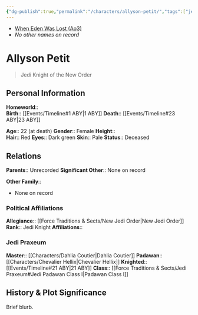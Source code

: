 ```yaml
---
{"dg-publish":true,"permalink":"/characters/allyson-petit/","tags":["jedi","jedipraxeum","jediknight","newjediorder","i ii iii iv v vi vii","forcesensitive","unfinished"],"dgHomeLink":false,"noteIcon":"saber1"}
---
```


- [When Eden Was Lost (Ao3)](https://archiveofourown.org/works/19334440/chapters/45992584)
- *No other names on record*
# Allyson Petit
>Jedi Knight of the New Order

## Personal Information

**Homeworld**::  
**Birth**::  [[Events/Timeline#1 ABY\|1 ABY]]
**Death**::  [[Events/Timeline#23 ABY\|23 ABY]]

**Age**::  22 (at death)
**Gender**::  Female
**Height**::  
**Hair**::  Red
**Eyes**::  Dark green
**Skin**:: Pale
**Status**::  Deceased
## Relations

**Parents**::  Unrecorded
**Significant Other**::  None on record

**Other Family**::
- None on record

### Political Affiliations

**Allegiance**::  [[Force Traditions & Sects/New Jedi Order\|New Jedi Order]]  
**Rank**::  Jedi Knight
**Affiliations**::  

### Jedi Praxeum

**Master**::  [[Characters/Dahlia Coutier\|Dahlia Coutier]]
**Padawan**::  [[Characters/Chevalier Hellix\|Chevalier Hellix]]
**Knighted**::  [[Events/Timeline#21 ABY\|21 ABY]]
**Class**::  [[Force Traditions & Sects/Jedi Praxeum#Jedi Padawan Class I\|Padawan Class I]]
## History & Plot Significance

Brief blurb.